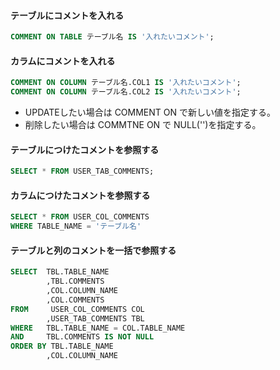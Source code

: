 #### テーブルにコメントを入れる
```sql
COMMENT ON TABLE テーブル名 IS '入れたいコメント';
```
#### カラムにコメントを入れる
```sql
COMMENT ON COLUMN テーブル名.COL1 IS '入れたいコメント';
COMMENT ON COLUMN テーブル名.COL2 IS '入れたいコメント';
```

* UPDATEしたい場合は COMMENT ON で新しい値を指定する。
* 削除したい場合は COMMTNE ON で NULL('')を指定する。

#### テーブルにつけたコメントを参照する
```sql
SELECT * FROM USER_TAB_COMMENTS;
```

#### カラムにつけたコメントを参照する
```sql
SELECT * FROM USER_COL_COMMENTS
WHERE TABLE_NAME = 'テーブル名'
```

#### テーブルと列のコメントを一括で参照する
```sql
SELECT	TBL.TABLE_NAME
		,TBL.COMMENTS
		,COL.COLUMN_NAME
		,COL.COMMENTS
FROM	 USER_COL_COMMENTS COL
		,USER_TAB_COMMENTS TBL
WHERE 	TBL.TABLE_NAME = COL.TABLE_NAME
AND		TBL.COMMENTS IS NOT NULL
ORDER BY TBL.TABLE_NAME
		,COL.COLUMN_NAME
```

